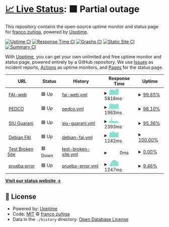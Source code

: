 # [📈 Live Status](https://demo.upptime.js.org): <!--live status--> **🟧 Partial outage**

This repository contains the open-source uptime monitor and status page for [franco zuñiga](francozuniga32.github.io), powered by [Upptime](https://github.com/upptime/upptime).

[![Uptime CI](https://github.com/francoZuniga32/pedco-status/workflows/Uptime%20CI/badge.svg)](https://github.com/francoZuniga32/pedco-status/actions?query=workflow%3A%22Uptime+CI%22)
[![Response Time CI](https://github.com/francoZuniga32/pedco-status/workflows/Response%20Time%20CI/badge.svg)](https://github.com/francoZuniga32/pedco-status/actions?query=workflow%3A%22Response+Time+CI%22)
[![Graphs CI](https://github.com/francoZuniga32/pedco-status/workflows/Graphs%20CI/badge.svg)](https://github.com/francoZuniga32/pedco-status/actions?query=workflow%3A%22Graphs+CI%22)
[![Static Site CI](https://github.com/francoZuniga32/pedco-status/workflows/Static%20Site%20CI/badge.svg)](https://github.com/francoZuniga32/pedco-status/actions?query=workflow%3A%22Static+Site+CI%22)
[![Summary CI](https://github.com/francoZuniga32/pedco-status/workflows/Summary%20CI/badge.svg)](https://github.com/francoZuniga32/pedco-status/actions?query=workflow%3A%22Summary+CI%22)

With [Upptime](https://upptime.js.org), you can get your own unlimited and free uptime monitor and status page, powered entirely by a GitHub repository. We use [Issues](https://github.com/francoZuniga32/pedco-status/issues) as incident reports, [Actions](https://github.com/francoZuniga32/pedco-status/actions) as uptime monitors, and [Pages](https://demo.upptime.js.org) for the status page.

<!--start: status pages-->
<!-- This summary is generated by Upptime (https://github.com/upptime/upptime) -->
<!-- Do not edit this manually, your changes will be overwritten -->
<!-- prettier-ignore -->
| URL | Status | History | Response Time | Uptime |
| --- | ------ | ------- | ------------- | ------ |
| <img alt="" src="https://icons.duckduckgo.com/ip3/faiweb.uncoma.edu.ar.ico" height="13"> [FAI-web](https://faiweb.uncoma.edu.ar/) | 🟩 Up | [fai-web.yml](https://github.com/francoZuniga32/pedco-status/commits/HEAD/history/fai-web.yml) | <details><summary><img alt="Response time graph" src="./graphs/fai-web/response-time-week.png" height="20"> 5816ms</summary><br><a href="https://francoZuniga32.github.io/pedco-status/history/fai-web"><img alt="Response time 4999" src="https://img.shields.io/endpoint?url=https%3A%2F%2Fraw.githubusercontent.com%2FfrancoZuniga32%2Fpedco-status%2FHEAD%2Fapi%2Ffai-web%2Fresponse-time.json"></a><br><a href="https://francoZuniga32.github.io/pedco-status/history/fai-web"><img alt="24-hour response time 6421" src="https://img.shields.io/endpoint?url=https%3A%2F%2Fraw.githubusercontent.com%2FfrancoZuniga32%2Fpedco-status%2FHEAD%2Fapi%2Ffai-web%2Fresponse-time-day.json"></a><br><a href="https://francoZuniga32.github.io/pedco-status/history/fai-web"><img alt="7-day response time 5816" src="https://img.shields.io/endpoint?url=https%3A%2F%2Fraw.githubusercontent.com%2FfrancoZuniga32%2Fpedco-status%2FHEAD%2Fapi%2Ffai-web%2Fresponse-time-week.json"></a><br><a href="https://francoZuniga32.github.io/pedco-status/history/fai-web"><img alt="30-day response time 5645" src="https://img.shields.io/endpoint?url=https%3A%2F%2Fraw.githubusercontent.com%2FfrancoZuniga32%2Fpedco-status%2FHEAD%2Fapi%2Ffai-web%2Fresponse-time-month.json"></a><br><a href="https://francoZuniga32.github.io/pedco-status/history/fai-web"><img alt="1-year response time 5146" src="https://img.shields.io/endpoint?url=https%3A%2F%2Fraw.githubusercontent.com%2FfrancoZuniga32%2Fpedco-status%2FHEAD%2Fapi%2Ffai-web%2Fresponse-time-year.json"></a></details> | <details><summary><a href="https://francoZuniga32.github.io/pedco-status/history/fai-web">99.85%</a></summary><a href="https://francoZuniga32.github.io/pedco-status/history/fai-web"><img alt="All-time uptime 95.70%" src="https://img.shields.io/endpoint?url=https%3A%2F%2Fraw.githubusercontent.com%2FfrancoZuniga32%2Fpedco-status%2FHEAD%2Fapi%2Ffai-web%2Fuptime.json"></a><br><a href="https://francoZuniga32.github.io/pedco-status/history/fai-web"><img alt="24-hour uptime 100.00%" src="https://img.shields.io/endpoint?url=https%3A%2F%2Fraw.githubusercontent.com%2FfrancoZuniga32%2Fpedco-status%2FHEAD%2Fapi%2Ffai-web%2Fuptime-day.json"></a><br><a href="https://francoZuniga32.github.io/pedco-status/history/fai-web"><img alt="7-day uptime 99.85%" src="https://img.shields.io/endpoint?url=https%3A%2F%2Fraw.githubusercontent.com%2FfrancoZuniga32%2Fpedco-status%2FHEAD%2Fapi%2Ffai-web%2Fuptime-week.json"></a><br><a href="https://francoZuniga32.github.io/pedco-status/history/fai-web"><img alt="30-day uptime 92.21%" src="https://img.shields.io/endpoint?url=https%3A%2F%2Fraw.githubusercontent.com%2FfrancoZuniga32%2Fpedco-status%2FHEAD%2Fapi%2Ffai-web%2Fuptime-month.json"></a><br><a href="https://francoZuniga32.github.io/pedco-status/history/fai-web"><img alt="1-year uptime 92.99%" src="https://img.shields.io/endpoint?url=https%3A%2F%2Fraw.githubusercontent.com%2FfrancoZuniga32%2Fpedco-status%2FHEAD%2Fapi%2Ffai-web%2Fuptime-year.json"></a></details>
| <img alt="" src="https://icons.duckduckgo.com/ip3/pedco.uncoma.edu.ar.ico" height="13"> [PEDCO](https://pedco.uncoma.edu.ar/) | 🟩 Up | [pedco.yml](https://github.com/francoZuniga32/pedco-status/commits/HEAD/history/pedco.yml) | <details><summary><img alt="Response time graph" src="./graphs/pedco/response-time-week.png" height="20"> 1963ms</summary><br><a href="https://francoZuniga32.github.io/pedco-status/history/pedco"><img alt="Response time 3058" src="https://img.shields.io/endpoint?url=https%3A%2F%2Fraw.githubusercontent.com%2FfrancoZuniga32%2Fpedco-status%2FHEAD%2Fapi%2Fpedco%2Fresponse-time.json"></a><br><a href="https://francoZuniga32.github.io/pedco-status/history/pedco"><img alt="24-hour response time 2098" src="https://img.shields.io/endpoint?url=https%3A%2F%2Fraw.githubusercontent.com%2FfrancoZuniga32%2Fpedco-status%2FHEAD%2Fapi%2Fpedco%2Fresponse-time-day.json"></a><br><a href="https://francoZuniga32.github.io/pedco-status/history/pedco"><img alt="7-day response time 1963" src="https://img.shields.io/endpoint?url=https%3A%2F%2Fraw.githubusercontent.com%2FfrancoZuniga32%2Fpedco-status%2FHEAD%2Fapi%2Fpedco%2Fresponse-time-week.json"></a><br><a href="https://francoZuniga32.github.io/pedco-status/history/pedco"><img alt="30-day response time 3311" src="https://img.shields.io/endpoint?url=https%3A%2F%2Fraw.githubusercontent.com%2FfrancoZuniga32%2Fpedco-status%2FHEAD%2Fapi%2Fpedco%2Fresponse-time-month.json"></a><br><a href="https://francoZuniga32.github.io/pedco-status/history/pedco"><img alt="1-year response time 3089" src="https://img.shields.io/endpoint?url=https%3A%2F%2Fraw.githubusercontent.com%2FfrancoZuniga32%2Fpedco-status%2FHEAD%2Fapi%2Fpedco%2Fresponse-time-year.json"></a></details> | <details><summary><a href="https://francoZuniga32.github.io/pedco-status/history/pedco">98.10%</a></summary><a href="https://francoZuniga32.github.io/pedco-status/history/pedco"><img alt="All-time uptime 99.63%" src="https://img.shields.io/endpoint?url=https%3A%2F%2Fraw.githubusercontent.com%2FfrancoZuniga32%2Fpedco-status%2FHEAD%2Fapi%2Fpedco%2Fuptime.json"></a><br><a href="https://francoZuniga32.github.io/pedco-status/history/pedco"><img alt="24-hour uptime 97.72%" src="https://img.shields.io/endpoint?url=https%3A%2F%2Fraw.githubusercontent.com%2FfrancoZuniga32%2Fpedco-status%2FHEAD%2Fapi%2Fpedco%2Fuptime-day.json"></a><br><a href="https://francoZuniga32.github.io/pedco-status/history/pedco"><img alt="7-day uptime 98.10%" src="https://img.shields.io/endpoint?url=https%3A%2F%2Fraw.githubusercontent.com%2FfrancoZuniga32%2Fpedco-status%2FHEAD%2Fapi%2Fpedco%2Fuptime-week.json"></a><br><a href="https://francoZuniga32.github.io/pedco-status/history/pedco"><img alt="30-day uptime 91.31%" src="https://img.shields.io/endpoint?url=https%3A%2F%2Fraw.githubusercontent.com%2FfrancoZuniga32%2Fpedco-status%2FHEAD%2Fapi%2Fpedco%2Fuptime-month.json"></a><br><a href="https://francoZuniga32.github.io/pedco-status/history/pedco"><img alt="1-year uptime 98.95%" src="https://img.shields.io/endpoint?url=https%3A%2F%2Fraw.githubusercontent.com%2FfrancoZuniga32%2Fpedco-status%2FHEAD%2Fapi%2Fpedco%2Fuptime-year.json"></a></details>
| <img alt="" src="https://icons.duckduckgo.com/ip3/siufai.uncoma.edu.ar.ico" height="13"> [SIU Guarani](https://siufai.uncoma.edu.ar/informatica) | 🟩 Up | [siu-guarani.yml](https://github.com/francoZuniga32/pedco-status/commits/HEAD/history/siu-guarani.yml) | <details><summary><img alt="Response time graph" src="./graphs/siu-guarani/response-time-week.png" height="20"> 2393ms</summary><br><a href="https://francoZuniga32.github.io/pedco-status/history/siu-guarani"><img alt="Response time 2986" src="https://img.shields.io/endpoint?url=https%3A%2F%2Fraw.githubusercontent.com%2FfrancoZuniga32%2Fpedco-status%2FHEAD%2Fapi%2Fsiu-guarani%2Fresponse-time.json"></a><br><a href="https://francoZuniga32.github.io/pedco-status/history/siu-guarani"><img alt="24-hour response time 2153" src="https://img.shields.io/endpoint?url=https%3A%2F%2Fraw.githubusercontent.com%2FfrancoZuniga32%2Fpedco-status%2FHEAD%2Fapi%2Fsiu-guarani%2Fresponse-time-day.json"></a><br><a href="https://francoZuniga32.github.io/pedco-status/history/siu-guarani"><img alt="7-day response time 2393" src="https://img.shields.io/endpoint?url=https%3A%2F%2Fraw.githubusercontent.com%2FfrancoZuniga32%2Fpedco-status%2FHEAD%2Fapi%2Fsiu-guarani%2Fresponse-time-week.json"></a><br><a href="https://francoZuniga32.github.io/pedco-status/history/siu-guarani"><img alt="30-day response time 2759" src="https://img.shields.io/endpoint?url=https%3A%2F%2Fraw.githubusercontent.com%2FfrancoZuniga32%2Fpedco-status%2FHEAD%2Fapi%2Fsiu-guarani%2Fresponse-time-month.json"></a><br><a href="https://francoZuniga32.github.io/pedco-status/history/siu-guarani"><img alt="1-year response time 3076" src="https://img.shields.io/endpoint?url=https%3A%2F%2Fraw.githubusercontent.com%2FfrancoZuniga32%2Fpedco-status%2FHEAD%2Fapi%2Fsiu-guarani%2Fresponse-time-year.json"></a></details> | <details><summary><a href="https://francoZuniga32.github.io/pedco-status/history/siu-guarani">95.36%</a></summary><a href="https://francoZuniga32.github.io/pedco-status/history/siu-guarani"><img alt="All-time uptime 97.82%" src="https://img.shields.io/endpoint?url=https%3A%2F%2Fraw.githubusercontent.com%2FfrancoZuniga32%2Fpedco-status%2FHEAD%2Fapi%2Fsiu-guarani%2Fuptime.json"></a><br><a href="https://francoZuniga32.github.io/pedco-status/history/siu-guarani"><img alt="24-hour uptime 100.00%" src="https://img.shields.io/endpoint?url=https%3A%2F%2Fraw.githubusercontent.com%2FfrancoZuniga32%2Fpedco-status%2FHEAD%2Fapi%2Fsiu-guarani%2Fuptime-day.json"></a><br><a href="https://francoZuniga32.github.io/pedco-status/history/siu-guarani"><img alt="7-day uptime 95.36%" src="https://img.shields.io/endpoint?url=https%3A%2F%2Fraw.githubusercontent.com%2FfrancoZuniga32%2Fpedco-status%2FHEAD%2Fapi%2Fsiu-guarani%2Fuptime-week.json"></a><br><a href="https://francoZuniga32.github.io/pedco-status/history/siu-guarani"><img alt="30-day uptime 89.07%" src="https://img.shields.io/endpoint?url=https%3A%2F%2Fraw.githubusercontent.com%2FfrancoZuniga32%2Fpedco-status%2FHEAD%2Fapi%2Fsiu-guarani%2Fuptime-month.json"></a><br><a href="https://francoZuniga32.github.io/pedco-status/history/siu-guarani"><img alt="1-year uptime 93.78%" src="https://img.shields.io/endpoint?url=https%3A%2F%2Fraw.githubusercontent.com%2FfrancoZuniga32%2Fpedco-status%2FHEAD%2Fapi%2Fsiu-guarani%2Fuptime-year.json"></a></details>
| <img alt="" src="https://icons.duckduckgo.com/ip3/debianfai.fi.uncoma.edu.ar.ico" height="13"> [Debian FAI](http://debianfai.fi.uncoma.edu.ar/) | 🟩 Up | [debian-fai.yml](https://github.com/francoZuniga32/pedco-status/commits/HEAD/history/debian-fai.yml) | <details><summary><img alt="Response time graph" src="./graphs/debian-fai/response-time-week.png" height="20"> 1242ms</summary><br><a href="https://francoZuniga32.github.io/pedco-status/history/debian-fai"><img alt="Response time 1275" src="https://img.shields.io/endpoint?url=https%3A%2F%2Fraw.githubusercontent.com%2FfrancoZuniga32%2Fpedco-status%2FHEAD%2Fapi%2Fdebian-fai%2Fresponse-time.json"></a><br><a href="https://francoZuniga32.github.io/pedco-status/history/debian-fai"><img alt="24-hour response time 1195" src="https://img.shields.io/endpoint?url=https%3A%2F%2Fraw.githubusercontent.com%2FfrancoZuniga32%2Fpedco-status%2FHEAD%2Fapi%2Fdebian-fai%2Fresponse-time-day.json"></a><br><a href="https://francoZuniga32.github.io/pedco-status/history/debian-fai"><img alt="7-day response time 1242" src="https://img.shields.io/endpoint?url=https%3A%2F%2Fraw.githubusercontent.com%2FfrancoZuniga32%2Fpedco-status%2FHEAD%2Fapi%2Fdebian-fai%2Fresponse-time-week.json"></a><br><a href="https://francoZuniga32.github.io/pedco-status/history/debian-fai"><img alt="30-day response time 1262" src="https://img.shields.io/endpoint?url=https%3A%2F%2Fraw.githubusercontent.com%2FfrancoZuniga32%2Fpedco-status%2FHEAD%2Fapi%2Fdebian-fai%2Fresponse-time-month.json"></a><br><a href="https://francoZuniga32.github.io/pedco-status/history/debian-fai"><img alt="1-year response time 1327" src="https://img.shields.io/endpoint?url=https%3A%2F%2Fraw.githubusercontent.com%2FfrancoZuniga32%2Fpedco-status%2FHEAD%2Fapi%2Fdebian-fai%2Fresponse-time-year.json"></a></details> | <details><summary><a href="https://francoZuniga32.github.io/pedco-status/history/debian-fai">100.00%</a></summary><a href="https://francoZuniga32.github.io/pedco-status/history/debian-fai"><img alt="All-time uptime 85.87%" src="https://img.shields.io/endpoint?url=https%3A%2F%2Fraw.githubusercontent.com%2FfrancoZuniga32%2Fpedco-status%2FHEAD%2Fapi%2Fdebian-fai%2Fuptime.json"></a><br><a href="https://francoZuniga32.github.io/pedco-status/history/debian-fai"><img alt="24-hour uptime 100.00%" src="https://img.shields.io/endpoint?url=https%3A%2F%2Fraw.githubusercontent.com%2FfrancoZuniga32%2Fpedco-status%2FHEAD%2Fapi%2Fdebian-fai%2Fuptime-day.json"></a><br><a href="https://francoZuniga32.github.io/pedco-status/history/debian-fai"><img alt="7-day uptime 100.00%" src="https://img.shields.io/endpoint?url=https%3A%2F%2Fraw.githubusercontent.com%2FfrancoZuniga32%2Fpedco-status%2FHEAD%2Fapi%2Fdebian-fai%2Fuptime-week.json"></a><br><a href="https://francoZuniga32.github.io/pedco-status/history/debian-fai"><img alt="30-day uptime 92.42%" src="https://img.shields.io/endpoint?url=https%3A%2F%2Fraw.githubusercontent.com%2FfrancoZuniga32%2Fpedco-status%2FHEAD%2Fapi%2Fdebian-fai%2Fuptime-month.json"></a><br><a href="https://francoZuniga32.github.io/pedco-status/history/debian-fai"><img alt="1-year uptime 98.40%" src="https://img.shields.io/endpoint?url=https%3A%2F%2Fraw.githubusercontent.com%2FfrancoZuniga32%2Fpedco-status%2FHEAD%2Fapi%2Fdebian-fai%2Fuptime-year.json"></a></details>
| <img alt="" src="https://icons.duckduckgo.com/ip3/thissitedoesnotexist.koj.co.ico" height="13"> [Test Broken Site](https://thissitedoesnotexist.koj.co) | 🟥 Down | [test-broken-site.yml](https://github.com/francoZuniga32/pedco-status/commits/HEAD/history/test-broken-site.yml) | <details><summary><img alt="Response time graph" src="./graphs/test-broken-site/response-time-week.png" height="20"> 0ms</summary><br><a href="https://francoZuniga32.github.io/pedco-status/history/test-broken-site"><img alt="Response time 0" src="https://img.shields.io/endpoint?url=https%3A%2F%2Fraw.githubusercontent.com%2FfrancoZuniga32%2Fpedco-status%2FHEAD%2Fapi%2Ftest-broken-site%2Fresponse-time.json"></a><br><a href="https://francoZuniga32.github.io/pedco-status/history/test-broken-site"><img alt="24-hour response time 0" src="https://img.shields.io/endpoint?url=https%3A%2F%2Fraw.githubusercontent.com%2FfrancoZuniga32%2Fpedco-status%2FHEAD%2Fapi%2Ftest-broken-site%2Fresponse-time-day.json"></a><br><a href="https://francoZuniga32.github.io/pedco-status/history/test-broken-site"><img alt="7-day response time 0" src="https://img.shields.io/endpoint?url=https%3A%2F%2Fraw.githubusercontent.com%2FfrancoZuniga32%2Fpedco-status%2FHEAD%2Fapi%2Ftest-broken-site%2Fresponse-time-week.json"></a><br><a href="https://francoZuniga32.github.io/pedco-status/history/test-broken-site"><img alt="30-day response time 0" src="https://img.shields.io/endpoint?url=https%3A%2F%2Fraw.githubusercontent.com%2FfrancoZuniga32%2Fpedco-status%2FHEAD%2Fapi%2Ftest-broken-site%2Fresponse-time-month.json"></a><br><a href="https://francoZuniga32.github.io/pedco-status/history/test-broken-site"><img alt="1-year response time 0" src="https://img.shields.io/endpoint?url=https%3A%2F%2Fraw.githubusercontent.com%2FfrancoZuniga32%2Fpedco-status%2FHEAD%2Fapi%2Ftest-broken-site%2Fresponse-time-year.json"></a></details> | <details><summary><a href="https://francoZuniga32.github.io/pedco-status/history/test-broken-site">0.00%</a></summary><a href="https://francoZuniga32.github.io/pedco-status/history/test-broken-site"><img alt="All-time uptime 0.00%" src="https://img.shields.io/endpoint?url=https%3A%2F%2Fraw.githubusercontent.com%2FfrancoZuniga32%2Fpedco-status%2FHEAD%2Fapi%2Ftest-broken-site%2Fuptime.json"></a><br><a href="https://francoZuniga32.github.io/pedco-status/history/test-broken-site"><img alt="24-hour uptime 0.00%" src="https://img.shields.io/endpoint?url=https%3A%2F%2Fraw.githubusercontent.com%2FfrancoZuniga32%2Fpedco-status%2FHEAD%2Fapi%2Ftest-broken-site%2Fuptime-day.json"></a><br><a href="https://francoZuniga32.github.io/pedco-status/history/test-broken-site"><img alt="7-day uptime 0.00%" src="https://img.shields.io/endpoint?url=https%3A%2F%2Fraw.githubusercontent.com%2FfrancoZuniga32%2Fpedco-status%2FHEAD%2Fapi%2Ftest-broken-site%2Fuptime-week.json"></a><br><a href="https://francoZuniga32.github.io/pedco-status/history/test-broken-site"><img alt="30-day uptime 0.00%" src="https://img.shields.io/endpoint?url=https%3A%2F%2Fraw.githubusercontent.com%2FfrancoZuniga32%2Fpedco-status%2FHEAD%2Fapi%2Ftest-broken-site%2Fuptime-month.json"></a><br><a href="https://francoZuniga32.github.io/pedco-status/history/test-broken-site"><img alt="1-year uptime 0.00%" src="https://img.shields.io/endpoint?url=https%3A%2F%2Fraw.githubusercontent.com%2FfrancoZuniga32%2Fpedco-status%2FHEAD%2Fapi%2Ftest-broken-site%2Fuptime-year.json"></a></details>
| <img alt="" src="https://icons.duckduckgo.com/ip3/cefai.fi.uncoma.edu.ar.ico" height="13"> [prueba error](https://cefai.fi.uncoma.edu.ar/) | 🟩 Up | [prueba-error.yml](https://github.com/francoZuniga32/pedco-status/commits/HEAD/history/prueba-error.yml) | <details><summary><img alt="Response time graph" src="./graphs/prueba-error/response-time-week.png" height="20"> 1247ms</summary><br><a href="https://francoZuniga32.github.io/pedco-status/history/prueba-error"><img alt="Response time 1381" src="https://img.shields.io/endpoint?url=https%3A%2F%2Fraw.githubusercontent.com%2FfrancoZuniga32%2Fpedco-status%2FHEAD%2Fapi%2Fprueba-error%2Fresponse-time.json"></a><br><a href="https://francoZuniga32.github.io/pedco-status/history/prueba-error"><img alt="24-hour response time 1247" src="https://img.shields.io/endpoint?url=https%3A%2F%2Fraw.githubusercontent.com%2FfrancoZuniga32%2Fpedco-status%2FHEAD%2Fapi%2Fprueba-error%2Fresponse-time-day.json"></a><br><a href="https://francoZuniga32.github.io/pedco-status/history/prueba-error"><img alt="7-day response time 1247" src="https://img.shields.io/endpoint?url=https%3A%2F%2Fraw.githubusercontent.com%2FfrancoZuniga32%2Fpedco-status%2FHEAD%2Fapi%2Fprueba-error%2Fresponse-time-week.json"></a><br><a href="https://francoZuniga32.github.io/pedco-status/history/prueba-error"><img alt="30-day response time 1356" src="https://img.shields.io/endpoint?url=https%3A%2F%2Fraw.githubusercontent.com%2FfrancoZuniga32%2Fpedco-status%2FHEAD%2Fapi%2Fprueba-error%2Fresponse-time-month.json"></a><br><a href="https://francoZuniga32.github.io/pedco-status/history/prueba-error"><img alt="1-year response time 1405" src="https://img.shields.io/endpoint?url=https%3A%2F%2Fraw.githubusercontent.com%2FfrancoZuniga32%2Fpedco-status%2FHEAD%2Fapi%2Fprueba-error%2Fresponse-time-year.json"></a></details> | <details><summary><a href="https://francoZuniga32.github.io/pedco-status/history/prueba-error">9.46%</a></summary><a href="https://francoZuniga32.github.io/pedco-status/history/prueba-error"><img alt="All-time uptime 84.15%" src="https://img.shields.io/endpoint?url=https%3A%2F%2Fraw.githubusercontent.com%2FfrancoZuniga32%2Fpedco-status%2FHEAD%2Fapi%2Fprueba-error%2Fuptime.json"></a><br><a href="https://francoZuniga32.github.io/pedco-status/history/prueba-error"><img alt="24-hour uptime 66.20%" src="https://img.shields.io/endpoint?url=https%3A%2F%2Fraw.githubusercontent.com%2FfrancoZuniga32%2Fpedco-status%2FHEAD%2Fapi%2Fprueba-error%2Fuptime-day.json"></a><br><a href="https://francoZuniga32.github.io/pedco-status/history/prueba-error"><img alt="7-day uptime 9.46%" src="https://img.shields.io/endpoint?url=https%3A%2F%2Fraw.githubusercontent.com%2FfrancoZuniga32%2Fpedco-status%2FHEAD%2Fapi%2Fprueba-error%2Fuptime-week.json"></a><br><a href="https://francoZuniga32.github.io/pedco-status/history/prueba-error"><img alt="30-day uptime 52.45%" src="https://img.shields.io/endpoint?url=https%3A%2F%2Fraw.githubusercontent.com%2FfrancoZuniga32%2Fpedco-status%2FHEAD%2Fapi%2Fprueba-error%2Fuptime-month.json"></a><br><a href="https://francoZuniga32.github.io/pedco-status/history/prueba-error"><img alt="1-year uptime 88.10%" src="https://img.shields.io/endpoint?url=https%3A%2F%2Fraw.githubusercontent.com%2FfrancoZuniga32%2Fpedco-status%2FHEAD%2Fapi%2Fprueba-error%2Fuptime-year.json"></a></details>

<!--end: status pages-->

[**Visit our status website →**](https://demo.upptime.js.org)

## 📄 License

- Powered by: [Upptime](https://github.com/upptime/upptime)
- Code: [MIT](./LICENSE) © [franco zuñiga](francozuniga32.github.io)
- Data in the `./history` directory: [Open Database License](https://opendatacommons.org/licenses/odbl/1-0/)

